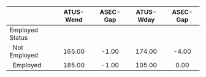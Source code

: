 
|                      |    ATUS-Wend |     ASEC-Gap |    ATUS-Wday |     ASEC-Gap |
| -------------------- | :----------: | :----------: | :----------: | :----------: |
| Employed Status      |              |              |              |              |
| &nbsp;&nbsp;Not Employed |       165.00 |        -1.00 |       174.00 |        -4.00 |
| &nbsp;&nbsp;Employed |       185.00 |        -1.00 |       105.00 |         0.00 |

